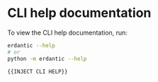 # CLI help documentation

To view the CLI help documentation, run:

```bash
erdantic --help
# or
python -m erdantic --help
```

```
{{INJECT CLI HELP}}
```
